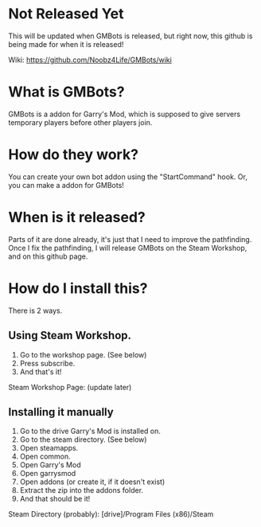 # Not Released Yet
This will be updated when GMBots is released, but right now, this github is being made for when it is released!

Wiki: https://github.com/Noobz4Life/GMBots/wiki





# What is GMBots?

GMBots is a addon for Garry's Mod, which is supposed to give servers temporary players before other players join.

# How do they work?

You can create your own bot addon using the "StartCommand" hook.
Or, you can make a addon for GMBots!

# When is it released?

Parts of it are done already, it's just that I need to improve the pathfinding.
Once I fix the pathfinding, I will release GMBots on the Steam Workshop, and on this github page.

# How do I install this?

There is 2 ways.

## Using Steam Workshop.

1. Go to the workshop page. (See below)
2. Press subscribe.
3. And that's it!

Steam Workshop Page: (update later)

## Installing it manually

1. Go to the drive Garry's Mod is installed on.
2. Go to the steam directory. (See below)
3. Open steamapps.
4. Open common.
5. Open Garry's Mod
6. Open garrysmod
7. Open addons (or create it, if it doesn't exist)
8. Extract the zip into the addons folder.
9. And that should be it!

Steam Directory (probably): [drive]/Program Files (x86)/Steam
